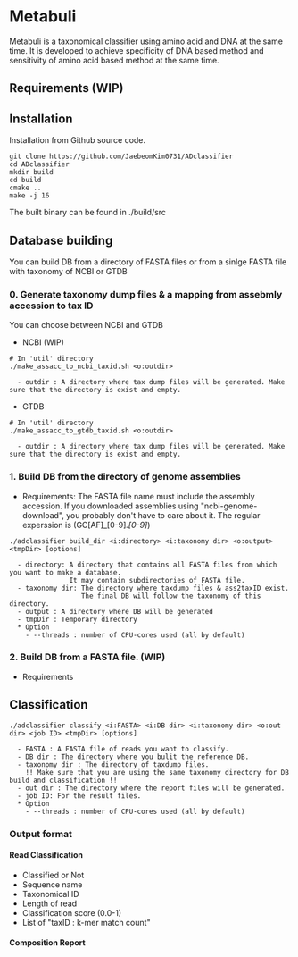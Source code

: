# Metabuli
Metabuli is a taxonomical classifier using amino acid and DNA at the same time.
It is developed to achieve specificity of DNA based method and sensitivity of amino acid based method at the same time.

## Requirements (WIP)

## Installation
Installation from Github source code.
```
git clone https://github.com/JaebeomKim0731/ADclassifier
cd ADclassifier
mkdir build
cd build
cmake ..
make -j 16
```
The built binary can be found in ./build/src

## Database building
You can build DB from a directory of FASTA files or from a sinlge FASTA file with taxonomy of NCBI or GTDB
### 0. Generate taxonomy dump files & a mapping from assebmly accession to tax ID
You can choose between NCBI and GTDB
  - NCBI (WIP)
  ```
  # In 'util' directory
  ./make_assacc_to_ncbi_taxid.sh <o:outdir>
  
    - outdir : A directory where tax dump files will be generated. Make sure that the directory is exist and empty.
  ```
  
  - GTDB
  ```
  # In 'util' directory
  ./make_assacc_to_gtdb_taxid.sh <o:outdir>
  
    - outdir : A directory where tax dump files will be generated. Make sure that the directory is exist and empty.
  ```

### 1. Build DB from the directory of genome assemblies
- Requirements: The FASTA file name must include the assembly accession.
  If you downloaded assemblies using "ncbi-genome-download", you probably don't have to care about it.
  The regular experssion is (GC[AF]_[0-9]*\.[0-9]*)
```
./adclassifier build_dir <i:directory> <i:taxonomy dir> <o:output> <tmpDir> [options]

  - directory: A directory that contains all FASTA files from which you want to make a database. 
               It may contain subdirectories of FASTA file.
  - taxonomy dir: The directory where taxdump files & ass2taxID exist. 
                  The final DB will follow the taxonomy of this directory.
  - output : A directory where DB will be generated
  - tmpDir : Temporary directory
  * Option
    - --threads : number of CPU-cores used (all by default)

```

### 2. Build DB from a FASTA file. (WIP)
- Requirements


## Classification
```
./adclassifier classify <i:FASTA> <i:DB dir> <i:taxonomy dir> <o:out dir> <job ID> <tmpDir> [options]
  
  - FASTA : A FASTA file of reads you want to classify.
  - DB dir : The directory where you bulit the reference DB.
  - taxonomy dir : The directory of taxdump files. 
    !! Make sure that you are using the same taxonomy directory for DB build and classification !! 
  - out dir : The directory where the report files will be generated.
  - job ID: For the result files.
  * Option
    - --threads : number of CPU-cores used (all by default)
```

### Output format
#### Read Classification
- Classified or Not
- Sequence name
- Taxonomical ID
- Length of read
- Classification score (0.0-1)
- List of "taxID : k-mer match count"
#### Composition Report
